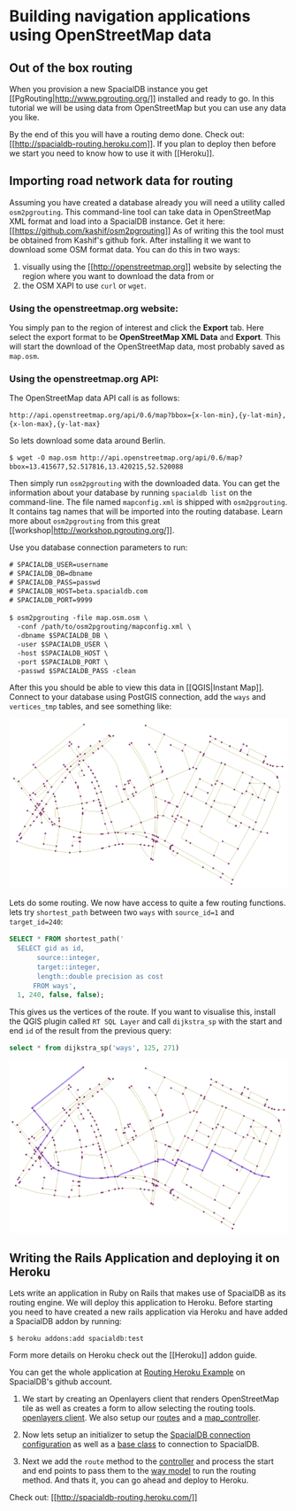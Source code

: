 # Building navigation applications using OpenStreetMap data

## Out of the box routing

When you provision a new SpacialDB instance you get [[PgRouting|http://www.pgrouting.org/]] installed and ready to go. In this tutorial we will be using data from OpenStreetMap but you can use any data you like. 

By the end of this you will have a routing demo done. Check out: [[http://spacialdb-routing.heroku.com]]. If you plan to deploy then before we start you need to know how to use it with [[Heroku]].

## Importing road network data for routing

Assuming you have created a database already you will need a utility called `osm2pgrouting`. This command-line tool can take data in OpenStreetMap XML format and load into a SpacialDB instance. Get it here: [[https://github.com/kashif/osm2pgrouting]] As of writing this the tool must be obtained from Kashif's github fork. After installing it we want to download some OSM format data. You can do this in two ways:
1. visually using the [[http://openstreetmap.org]] website by selecting the region where you want to download the data from or
2. the OSM XAPI to use `curl` or `wget`.

### Using the openstreetmap.org website:

You simply pan to the region of interest and click the **Export** tab. Here select the export format to be **OpenStreetMap XML Data** and **Export**. This will start the download of the OpenStreetMap data, most probably saved as `map.osm`.

### Using the openstreetmap.org API:

The OpenStreetMap data API call is as follows:

    http://api.openstreetmap.org/api/0.6/map?bbox={x-lon-min},{y-lat-min},{x-lon-max},{y-lat-max} 

So lets download some data around Berlin.

    $ wget -O map.osm http://api.openstreetmap.org/api/0.6/map?bbox=13.415677,52.517816,13.420215,52.520088

Then simply run `osm2pgrouting` with the downloaded data. You can get the information about your database by running `spacialdb list` on the command-line. The file named `mapconfig.xml` is shipped with `osm2pgrouting`. It contains tag names that will be imported into the routing database. Learn  more about `osm2pgrouting` from this great [[workshop|http://workshop.pgrouting.org/]].

Use you database connection parameters to run:

```console
# SPACIALDB_USER=username
# SPACIALDB_DB=dbname
# SPACIALDB_PASS=passwd
# SPACIALDB_HOST=beta.spacialdb.com
# SPACIALDB_PORT=9999

$ osm2pgrouting -file map.osm.osm \
  -conf /path/to/osm2pgrouting/mapconfig.xml \
  -dbname $SPACIALDB_DB \
  -user $SPACIALDB_USER \
  -host $SPACIALDB_HOST \
  -port $SPACIALDB_PORT \
  -passwd $SPACIALDB_PASS -clean
```

After this you should be able to view this data in [[QGIS|Instant Map]]. Connect to your database using PostGIS connection, add the `ways` and `vertices_tmp` tables, and see something like:

![German Cities](/img/ways-and-vertices.png)

Lets do some routing. We now have access to quite a few routing functions. lets try `shortest_path` between two `ways` with `source_id=1` and `target_id=240`:

```sql
SELECT * FROM shortest_path('
  SELECT gid as id,
       source::integer,
       target::integer,
       length::double precision as cost
      FROM ways',
  1, 240, false, false);
```

This gives us the vertices of the route. If you want to visualise this, install the QGIS plugin called `RT SQL Layer` and call `dijkstra_sp` with the start and end `id` of the result from the previous query:

```sql
select * from dijkstra_sp('ways', 125, 271)
```

![German Cities](/img/qgis-route.png)

## Writing the Rails Application and deploying it on Heroku

Lets write an application in Ruby on Rails that makes use of SpacialDB as its routing engine. We will deploy this application to Heroku. Before starting you need to have created a new rails application via Heroku and have added a SpacialDB addon by running:

```console
$ heroku addons:add spacialdb:test
```

Form more details on Heroku check out the [[Heroku]] addon guide. 

You can get the whole application at [Routing Heroku Example](https://github.com/spacialdb/Routing-Heroku-Example) on SpacialDB's github account.

1. We start by creating an Openlayers client that renders OpenStreetMap tile as well as creates a form to allow selecting the routing tools. [openlayers client](https://github.com/spacialdb/Routing-Heroku-Example/commit/e0ccdb6312354d581815186429e9f13a5f068bba#diff-1). We also setup our [routes](https://github.com/spacialdb/Routing-Heroku-Example/commit/e0ccdb6312354d581815186429e9f13a5f068bba#diff-2) and a [map_controller](https://github.com/spacialdb/Routing-Heroku-Example/commit/e0ccdb6312354d581815186429e9f13a5f068bba#diff-0). 

2. Now lets setup an initializer to setup the [SpacialDB connection configuration](https://github.com/spacialdb/Routing-Heroku-Example/commit/9775d51e2158a3c9b9f1f84bd9929375313969e9#diff-4) as well as a [base class](https://github.com/spacialdb/Routing-Heroku-Example/commit/9775d51e2158a3c9b9f1f84bd9929375313969e9#diff-3) to connection to SpacialDB. 

3. Next we add the `route` method to the [controller](https://github.com/spacialdb/Routing-Heroku-Example/commit/46bce13d2f2f86d585db0bd4aa55a883e5a55a9e#diff-2) and process the start and end points to pass them to the [way model](https://github.com/spacialdb/Routing-Heroku-Example/commit/46bce13d2f2f86d585db0bd4aa55a883e5a55a9e#diff-3) to run the routing method. And thats it, you can go ahead and deploy to Heroku.

Check out: [[http://spacialdb-routing.heroku.com/]]

